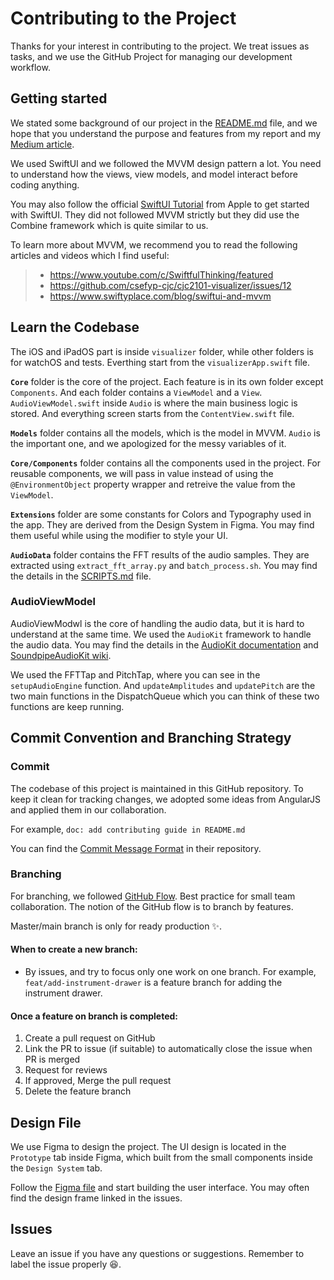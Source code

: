 # Contributing to the Project

Thanks for your interest in contributing to the project. We treat issues as tasks, and we use the GitHub Project for managing our development workflow.

## Getting started

We stated some background of our project in the [README.md](README.md) file, and we hope that you understand the purpose and features from my report and my [Medium article](https://medium.com/computer-music-research-notes/你了解你演奏的聲音嗎-電腦如何輔助音樂人進步-7a88f9f5fb79).

We used SwiftUI and we followed the MVVM design pattern a lot. You need to understand how the views, view models, and model interact before coding anything.

You may also follow the official [SwiftUI Tutorial](https://developer.apple.com/tutorials/swiftui) from Apple to get started with SwiftUI. They did not followed MVVM strictly but they did use the Combine framework which is quite similar to us.

To learn more about MVVM, we recommend you to read the following articles and videos which I find useful:

> - https://www.youtube.com/c/SwiftfulThinking/featured
> - https://github.com/csefyp-cjc/cjc2101-visualizer/issues/12
> - https://www.swiftyplace.com/blog/swiftui-and-mvvm

## Learn the Codebase

The iOS and iPadOS part is inside `visualizer` folder, while other folders is for watchOS and tests. Everthing start from the `visualizerApp.swift` file.

**`Core`** folder is the core of the project. Each feature is in its own folder except `Components`. And each folder contains a `ViewModel` and a `View`. `AudioViewModel.swift` inside `Audio` is where the main business logic is stored. And everything screen starts from the `ContentView.swift` file.

**`Models`** folder contains all the models, which is the model in MVVM. `Audio` is the important one, and we apologized for the messy variables of it.

**`Core/Components`** folder contains all the components used in the project. For reusable components, we will pass in value instead of using the `@EnvironmentObject` property wrapper and retreive the value from the `ViewModel`.

**`Extensions`** folder are some constants for Colors and Typography used in the app. They are derived from the Design System in Figma. You may find them useful while using the modifier to style your UI.

**`AudioData`** folder contains the FFT results of the audio samples. They are extracted using `extract_fft_array.py` and `batch_process.sh`. You may find the details in the [SCRIPTS.md](SCRIPTS.md) file.

### AudioViewModel

AudioViewModwl is the core of handling the audio data, but it is hard to understand at the same time. We used the `AudioKit` framework to handle the audio data. You may find the details in the [AudioKit documentation](https://audiokit.io/documentation/audiokit/getting-started) and [SoundpipeAudioKit wiki](https://github.com/AudioKit/SoundpipeAudioKit/wiki).

We used the FFTTap and PitchTap, where you can see in the `setupAudioEngine` function. And `updateAmplitudes` and `updatePitch` are the two main functions in the DispatchQueue which you can think of these two functions are keep running.

## Commit Convention and Branching Strategy

### Commit

The codebase of this project is maintained in this
GitHub repository. To keep it clean for tracking changes, we adopted some ideas from AngularJS and applied them in our collaboration.

For example, `doc: add contributing guide in README.md`

You can find the [Commit Message Format](https://github.com/angular/angular/blob/main/CONTRIBUTING.md#-commit-message-format) in their repository.

### Branching

For branching, we followed [GitHub Flow](https://www.youtube.com/watch?v=aJnFGMclhU8&t=301s). Best practice for small team collaboration. The notion of the GitHub flow is to branch by features.

Master/main branch is only for ready production ✨.

#### When to create a new branch:

- By issues, and try to focus only one work on one branch. For example, `feat/add-instrument-drawer` is a feature branch for adding the instrument drawer.

#### Once a feature on branch is completed:

1. Create a pull request on GitHub
2. Link the PR to issue (if suitable) to automatically close the issue when PR is merged
3. Request for reviews
4. If approved, Merge the pull request
5. Delete the feature branch

## Design File

We use Figma to design the project. The UI design is located in the `Prototype` tab inside Figma, which built from the small components inside the `Design System` tab.

Follow the [Figma file](https://www.figma.com/file/sNwfudIziEkHxhBjmbUyQp/SoundsGood?node-id=238%3A1406) and start building the user interface. You may often find the design frame linked in the issues.

## Issues

Leave an issue if you have any questions or suggestions. Remember to label the issue properly 😆.
